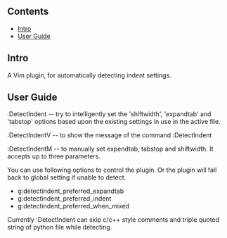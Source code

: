 Contents
--------
- [Intro](#intro)
- [User Guide](#user-guide)

Intro
-----

A Vim plugin, for automatically detecting indent settings.

User Guide
----------

:DetectIndent -- try to intelligently set the 'shiftwidth',
'expandtab' and 'tabstop' options based upon the existing settings in use in
the active file.

:DetectIndentV -- to show the message of the command :DetectIndent

:DetectIndentM -- to manually set expendtab, tabstop and shiftwidth. It accepts up to three parameters.

You can use following options to control the plugin. Or the plugin will fall back to global setting if unable to detect.
* g:detectindent_preferred_expandtab
* g:detectindent_preferred_indent
* g:detectindent_preferred_when_mixed

Currently :DetectIndent can skip c/c++ style comments and triple quoted string of python file while detecting.
